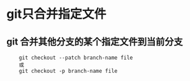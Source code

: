 # git只合并指定文件

## git 合并其他分支的某个指定文件到当前分支
```shell
	git checkout --patch branch-name file
	或
	git checkout -p branch-name file
```